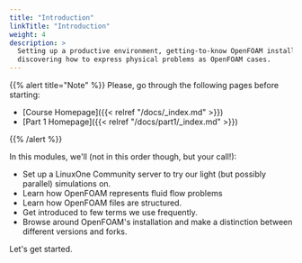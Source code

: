 ```yaml
---
title: "Introduction"
linkTitle: "Introduction"
weight: 4
description: >
  Setting up a productive environment, getting-to-know OpenFOAM installation files, and
  discovering how to express physical problems as OpenFOAM cases.
---
```


{{% alert title="Note" %}}
Please, go through the following pages before starting:

- [Course Homepage]({{< relref "/docs/_index.md" >}})
- [Part 1 Homepage]({{< relref "/docs/part1/_index.md" >}})

{{% /alert %}}

In this modules, we'll (not in this order though, but your call!):

- Set up a LinuxOne Community server to try our light (but possibly parallel) simulations on.
- Learn how OpenFOAM represents fluid flow problems
- Learn how OpenFOAM files are structured.
- Get introduced to few terms we use frequently.
- Browse around OpenFOAM's installation and make a distinction between different versions and forks.

Let's get started.
